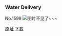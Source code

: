 ### Water Delivery
No.1599
![图片不见了~~~](https://imgs.xkcd.com/comics/water_delivery.png)

[原址](https://xkcd.com//1599) [下载](https://imgs.xkcd.com/comics/water_delivery.png)

